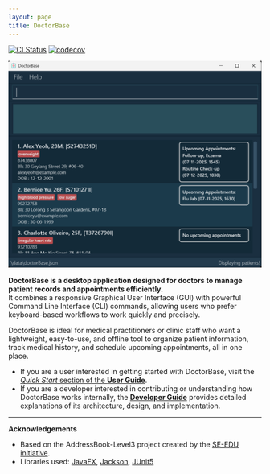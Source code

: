```yaml
---
layout: page
title: DoctorBase
---
```


[![CI Status](https://github.com/AY2526S1-CS2103T-W10-3/tp/workflows/Java%20CI/badge.svg)](https://github.com/AY2526S1-CS2103T-W10-3/tp/actions)
[![codecov](https://codecov.io/gh/AY2526S1-CS2103T-W10-3/tp/graph/badge.svg?token=ZGJVSEKLZH)](https://codecov.io/gh/AY2526S1-CS2103T-W10-3/tp)

![Ui](images/Ui.png)

**DoctorBase is a desktop application designed for doctors to manage patient records and appointments efficiently.**  
It combines a responsive Graphical User Interface (GUI) with powerful Command Line Interface (CLI) commands, allowing users who prefer keyboard-based workflows to work quickly and precisely.

DoctorBase is ideal for medical practitioners or clinic staff who want a lightweight, easy-to-use, and offline tool to organize patient information, track medical history, and schedule upcoming appointments, all in one place.

* If you are a user interested in getting started with DoctorBase, visit the [_Quick Start_ section of the **User Guide**](UserGuide.html#quick-start).
* If you are a developer interested in contributing or understanding how DoctorBase works internally, the [**Developer Guide**](DeveloperGuide.html) provides detailed explanations of its architecture, design, and implementation.

---

**Acknowledgements**
* Based on the AddressBook-Level3 project created by the [SE-EDU initiative](https://se-education.org).
* Libraries used: [JavaFX](https://openjfx.io/), [Jackson](https://github.com/FasterXML/jackson), [JUnit5](https://github.com/junit-team/junit5)
